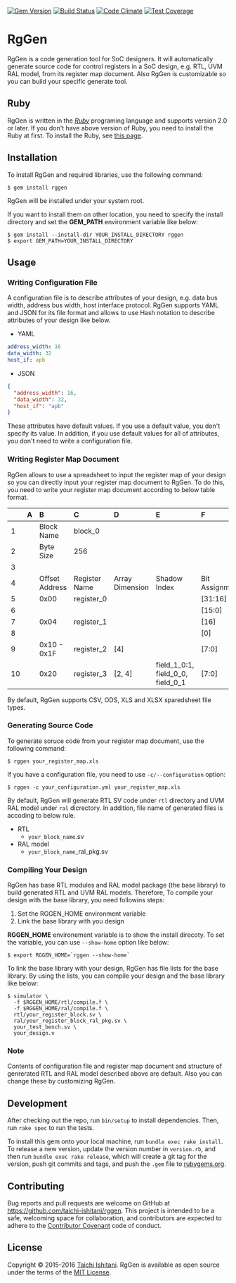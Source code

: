 [![Gem Version](https://badge.fury.io/rb/rggen.svg)](https://badge.fury.io/rb/rggen)
[![Build Status](https://travis-ci.org/taichi-ishitani/rggen.svg?branch=master)](https://travis-ci.org/taichi-ishitani/rggen)
[![Code Climate](https://codeclimate.com/github/taichi-ishitani/rggen/badges/gpa.svg)](https://codeclimate.com/github/taichi-ishitani/rggen)
[![Test Coverage](https://codeclimate.com/github/taichi-ishitani/rggen/badges/coverage.svg)](https://codeclimate.com/github/taichi-ishitani/rggen/coverage)

# RgGen

RgGen is a code generation tool for SoC designers.
It will automatically generate source code for control registers in a SoC design, e.g. RTL, UVM RAL model, from its register map document.
Also RgGen is customizable so you can build your specific generate tool.

## Ruby

RgGen is written in the [*Ruby*](https://www.ruby-lang.org/en/about/) programing language and supports version 2.0 or later.
If you don't have above version of Ruby, you need to install the Ruby at first.
To install the Ruby, see [this page](https://www.ruby-lang.org/en/downloads/).

## Installation

To install RgGen and required libraries, use the following command:

    $ gem install rggen

RgGen will be installed under your system root.

If you want to install them on other location, you need to specify the install directory and set the **GEM_PATH** environment variable like below:

    $ gem install --install-dir YOUR_INSTALL_DIRECTORY rggen
    $ export GEM_PATH=YOUR_INSTALL_DIRECTORY

## Usage

### Writing Configuration File

A configuration file is to describe attributes of your design, e.g. data bus width, address bus width, host interface protocol.
RgGen supports YAML and JSON for its file format and allows to use Hash notation to describe attributes of your design like below.

- YAML
~~~YAML
address_width: 16
data_width: 32
host_if: apb
~~~
- JSON
~~~JSON
{
  "address_width": 16,
  "data_width": 32,
  "host_if": "apb"
}
~~~

These attributes have default values. If you use a default value, you don't specify its value.
In addition, if you use default values for all of attributes, you don't need to write a configuration file.

### Writing Register Map Document

RgGen allows to use a spreadsheet to input the register map of your design so you can directly input your register map document to RgGen.
To do this, you need to write your register map document according to below table format.

|    |A   |B             |C            |D              |E                                |F             |G         |H   |I           |
|:---|:---|:-------------|:------------|:--------------|:--------------------------------|:-------------|:---------|:---|:-----------|
|1   |    |Block Name    |block_0      |               |                                 |              |          |    |            |
|2   |    |Byte Size     |256          |               |                                 |              |          |    |            |
|3   |    |              |             |               |                                 |              |          |    |            |
|4   |    |Offset Address|Register Name|Array Dimension|Shadow Index                     |Bit Assignment|Field Name|Type|Iitial Value|
|5   |    |0x00          |register_0   |               |                                 |[31:16]       |field_0_0 |rw  |0           |
|6   |    |              |             |               |                                 |[15:0]        |field_0_1 |rw  |0           |
|7   |    |0x04          |register_1   |               |                                 |[16]          |field_1_0 |rw  |0           |
|8   |    |              |             |               |                                 |[0]           |field_1_1 |ro  |            |
|9   |    |0x10 - 0x1F   |register_2   |[4]            |                                 |[7:0]         |field_2_0 |rw  |0           |
|10  |    |0x20          |register_3   |[2, 4]         |field_1_0:1, field_0_0, field_0_1|[7:0]         |field_3_0 |rw  |0           |

By default, RgGen supports CSV, ODS, XLS and XLSX sparedsheet file types.

### Generating Source Code

To generate soruce code from your register map document, use the following command:

    $ rggen your_register_map.xls

If you have a configuration file, you need to use `-c/--configuration` option:

    $ rggen -c your_configuration.yml your_register_map.xls

By default, RgGen will generate RTL SV code under `rtl` directory and UVM RAL model under `ral` dicrectory.
In addition, file name of generated files is accoding to below rule.
- RTL
  - `your_block_name`.sv
- RAL model
  - `your_block_name`_ral_pkg.sv

### Compiling Your Design

RgGen has base RTL modules and RAL model package (the base library) to build generated RTL and UVM RAL models.
Therefore, To compile your design with the base library, you need followins steps:

1. Set the RGGEN_HOME environment variable
2. Link the base library with you design

**RGGEN_HOME** environement variable is to show the install direcoty.
To set the variable, you can use `--show-home` option like below:

    $ export RGGEN_HOME=`rggen --show-home`

To link the base library with your design, RgGen has file lists for the base library.
By using the lists, you can compile your design and the base library like below:

    $ simulator \
      -f $RGGEN_HOME/rtl/compile.f \
      -f $RGGEN_HOME/ral/compile.f \
      rtl/your_register_block.sv \
      ral/your_register_block_ral_pkg.sv \
      your_test_bench.sv \
      your_design.v

### Note

Contents of configuration file and register map document and structure of genrerated RTL and RAL model described above are default.
Also you can change these by customizing RgGen.

## Development

After checking out the repo, run `bin/setup` to install dependencies. Then, run `rake spec` to run the tests.

To install this gem onto your local machine, run `bundle exec rake install`. To release a new version, update the version number in `version.rb`, and then run `bundle exec rake release`, which will create a git tag for the version, push git commits and tags, and push the `.gem` file to [rubygems.org](https://rubygems.org).

## Contributing

Bug reports and pull requests are welcome on GitHub at https://github.com/taichi-ishitani/rggen. This project is intended to be a safe, welcoming space for collaboration, and contributors are expected to adhere to the [Contributor Covenant](http://contributor-covenant.org) code of conduct.

## License

Copyright &copy; 2015-2016 [Taichi Ishitani](mailto:taichi730@gmail.com).
RgGen is available as open source under the terms of the [MIT License](LICENSE.txt).
